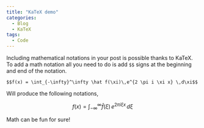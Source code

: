```yaml
---
title: "KaTeX demo"
categories:
  - Blog
  - KaTeX
tags:
  - Code
---
```


Including mathematical notations in your post is possible thanks to KaTeX.  
To add a math notation all you need to do is add `$$` signs at the beginning and end of the notation.

```
$$f(x) = \int_{-\infty}^\infty \hat f(\xi)\,e^{2 \pi i \xi x} \,d\xi$$
```  
Will produce the following notations,  

$$f(x) = \int_{-\infty}^\infty \hat f(\xi)\,e^{2 \pi i \xi x} \,d\xi$$  

Math can be fun for sure!  
